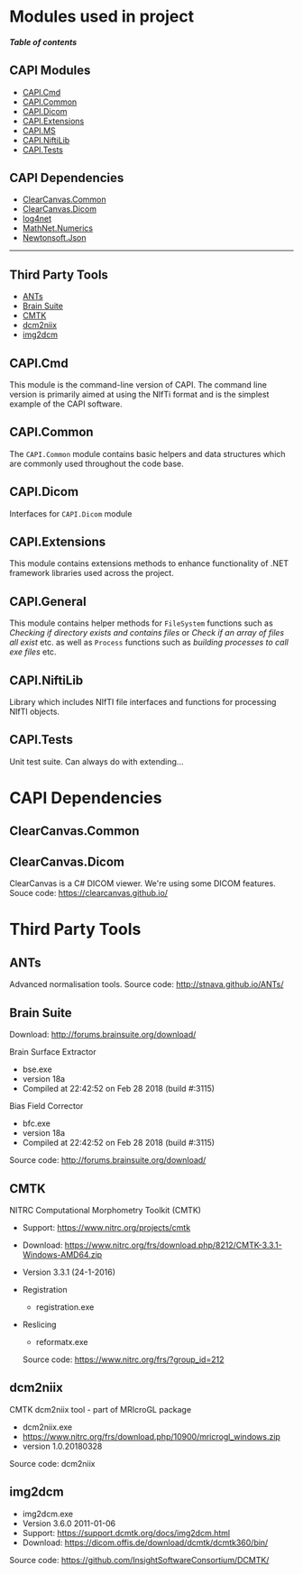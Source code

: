 # Modules used in project
#### _Table of contents_
## CAPI Modules
+ [CAPI.Cmd](#CAPICmd)
+ [CAPI.Common](#CAPICommon)
+ [CAPI.Dicom](#CAPIDicom)
+ [CAPI.Extensions](#CAPIExtensions)
+ [CAPI.MS](#CAPIMS)
+ [CAPI.NiftiLib](#CAPINiftiLib)
+ [CAPI.Tests](#CAPITests)

## CAPI Dependencies

+ [ClearCanvas.Common](#ClearCanvasCommon)
+ [ClearCanvas.Dicom](#ClearCanvasDicom)
+ [log4net](#log4net)
+ [MathNet.Numerics](#MathNetNumerics)
+ [Newtonsoft.Json](#NewtonsoftJson)
---
## Third Party Tools

- [ANTs](#ANTs)
- [Brain Suite](#Brain-Suite)
- [CMTK](#CMTK)
- [dcm2niix](#dcm2niix)
- [img2dcm](#img2dcm)



## CAPI.Cmd

This module is the command-line version of CAPI. The command line version is primarily aimed at using the NIfTi format and is the simplest example of the CAPI software.

## CAPI.Common

The `CAPI.Common` module contains basic helpers and data structures which are commonly used throughout the code base.

## CAPI.Dicom

Interfaces for `CAPI.Dicom` module

## CAPI.Extensions

This module contains extensions methods to enhance functionality of .NET framework libraries used across the project.

## CAPI.General

This module contains helper methods for `FileSystem` functions such as _Checking if directory exists and contains files_ or _Check if an array of files all exist_ etc. as well as `Process` functions such as _building  processes to call exe files_ etc.

## CAPI.NiftiLib
Library which includes NIfTI file interfaces and functions for processing NIfTI objects.

## CAPI.Tests
Unit test suite. Can always do with extending...

# CAPI Dependencies
## ClearCanvas.Common
## ClearCanvas.Dicom
ClearCanvas is a C# DICOM viewer. We're using some DICOM features.
Souce code: https://clearcanvas.github.io/

# Third Party Tools

## ANTs
Advanced normalisation tools.
Source code: http://stnava.github.io/ANTs/

## Brain Suite

Download: http://forums.brainsuite.org/download/

Brain Surface Extractor

- bse.exe
- version 18a
- Compiled at 22:42:52 on Feb 28 2018 (build #:3115)

Bias Field Corrector

- bfc.exe
- version 18a
- Compiled at 22:42:52 on Feb 28 2018 (build #:3115)

Source code: http://forums.brainsuite.org/download/

## CMTK

NITRC Computational Morphometry Toolkit (CMTK)
- Support: https://www.nitrc.org/projects/cmtk
- Download: https://www.nitrc.org/frs/download.php/8212/CMTK-3.3.1-Windows-AMD64.zip
- Version 3.3.1 (24-1-2016)
- Registration
  - registration.exe
- Reslicing
  - reformatx.exe
  
  Source code: https://www.nitrc.org/frs/?group_id=212

## dcm2niix

CMTK dcm2niix tool - part of MRIcroGL package

- dcm2niix.exe
- https://www.nitrc.org/frs/download.php/10900/mricrogl_windows.zip
- version 1.0.20180328

Source code: dcm2niix

## img2dcm

- img2dcm.exe
- Version 3.6.0 2011-01-06
- Support: https://support.dcmtk.org/docs/img2dcm.html
- Download: https://dicom.offis.de/download/dcmtk/dcmtk360/bin/

Source code: https://github.com/InsightSoftwareConsortium/DCMTK/